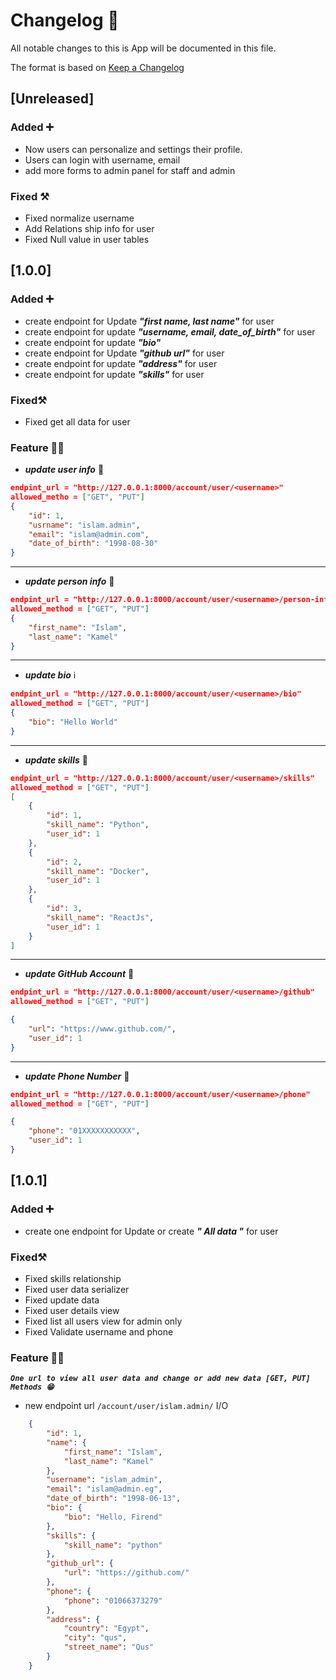 # Changelog 📃

All notable changes to this is App will be documented in this file.

The format is based on [Keep a Changelog](https://keepachangelog.com/en/1.0.0/)

## [Unreleased]

### Added ➕

- Now users can personalize and settings their profile.
- Users can login with username, email
- add more forms to admin panel for staff and admin

### Fixed ⚒️

- Fixed normalize username 
- Add Relations ship info  for user
- Fixed Null value in user tables

## [1.0.0]

### Added ➕

- create endpoint for Update **_"first name, last name"_** for user
- create endpoint for update **_"username, email, date_of_birth"_** for user
- create endpoint for update _**"bio"**_
- create endpoint for Update **_"github url"_** for user
- create endpoint for update **_"address"_** for user
- create endpoint for update **_"skills"_** for user

### Fixed⚒️

- Fixed get all data for user


### Feature 🧑‍💻
- **_update user info_** 👤
```json 
endpint_url = "http://127.0.0.1:8000/account/user/<username>"
allowed_metho = ["GET", "PUT"]
{
    "id": 1,
    "usrname": "islam.admin",
    "email": "islam@admin.com",
    "date_of_birth": "1998-08-30"
}
```
---
- **_update person info_** 🧑
```json 
endpint_url = "http://127.0.0.1:8000/account/user/<username>/person-info"
allowed_method = ["GET", "PUT"]
{
    "first_name": "Islam",
    "last_name": "Kamel"
}
```
---
- **_update bio_** ℹ️
```json 
endpint_url = "http://127.0.0.1:8000/account/user/<username>/bio"
allowed_method = ["GET", "PUT"]
{
    "bio": "Hello World"
}
```
---
- **_update skills_** 🤹
```json 
endpint_url = "http://127.0.0.1:8000/account/user/<username>/skills"
allowed_method = ["GET", "PUT"]
[
    {
        "id": 1,
        "skill_name": "Python",
        "user_id": 1
    },
    {
        "id": 2,
        "skill_name": "Docker",
        "user_id": 1
    },
    {
        "id": 3,
        "skill_name": "ReactJs",
        "user_id": 1
    }
]
```
---
- **_update GitHub Account_** 🧾
```json 
endpint_url = "http://127.0.0.1:8000/account/user/<username>/github"
allowed_method = ["GET", "PUT"]

{
    "url": "https://www.github.com/",
    "user_id": 1
}
```
---
- **_update Phone Number_** 🤙
```json 
endpint_url = "http://127.0.0.1:8000/account/user/<username>/phone"
allowed_method = ["GET", "PUT"]

{
    "phone": "01XXXXXXXXXXX",
    "user_id": 1
}
```

## [1.0.1]

### Added ➕

- create one endpoint for Update or create  **_" All data "_** for user

### Fixed⚒️

- Fixed skills relationship
- Fixed user data serializer
- Fixed update data 
- Fixed user details view
- Fixed list all users view for admin only
- Fixed Validate username and phone

### Feature 🧑‍💻
**_``One url to view all user data and change or add new data [GET, PUT] 
Methods 😁``_**

- new endpoint url ``/account/user/islam.admin/`` I/O

```json
    {
        "id": 1,
        "name": {
            "first_name": "Islam",
            "last_name": "Kamel"
        },
        "username": "islam_admin",
        "email": "islam@admin.eg",
        "date_of_birth": "1998-06-13",
        "bio": {
            "bio": "Hello, Firend"
        },
        "skills": {
            "skill_name": "python"
        },
        "github_url": {
            "url": "https://github.com/"
        },
        "phone": {
            "phone": "01066373279"
        },
        "address": {
            "country": "Egypt",
            "city": "qus",
            "street_name": "Qus"
        }
    }
```